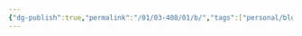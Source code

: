 ```yaml
---
{"dg-publish":true,"permalink":"/01/03-408/01/b/","tags":["personal/blog","algorithm/数据结构/B树"]}
---
```


